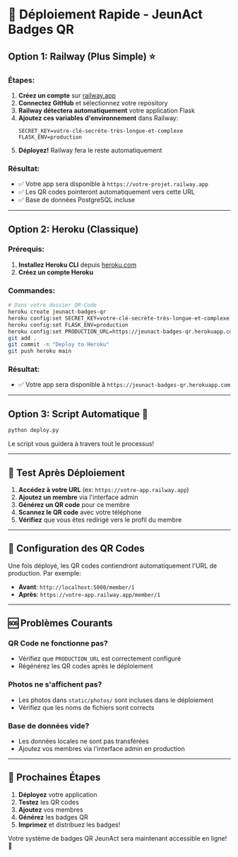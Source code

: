 # 🚀 Déploiement Rapide - JeunAct Badges QR

## Option 1: Railway (Plus Simple) ⭐

### Étapes:
1. **Créez un compte** sur [railway.app](https://railway.app)
2. **Connectez GitHub** et sélectionnez votre repository
3. **Railway détectera automatiquement** votre application Flask
4. **Ajoutez ces variables d'environnement** dans Railway:
   ```
   SECRET_KEY=votre-clé-secrète-très-longue-et-complexe
   FLASK_ENV=production
   ```
5. **Déployez!** Railway fera le reste automatiquement

### Résultat:
- ✅ Votre app sera disponible à `https://votre-projet.railway.app`
- ✅ Les QR codes pointeront automatiquement vers cette URL
- ✅ Base de données PostgreSQL incluse

---

## Option 2: Heroku (Classique)

### Prérequis:
1. **Installez Heroku CLI** depuis [heroku.com](https://devcenter.heroku.com/articles/heroku-cli)
2. **Créez un compte Heroku**

### Commandes:
```bash
# Dans votre dossier QR-Code
heroku create jeunact-badges-qr
heroku config:set SECRET_KEY=votre-clé-secrète-très-longue-et-complexe
heroku config:set FLASK_ENV=production
heroku config:set PRODUCTION_URL=https://jeunact-badges-qr.herokuapp.com
git add .
git commit -m "Deploy to Heroku"
git push heroku main
```

### Résultat:
- ✅ Votre app sera disponible à `https://jeunact-badges-qr.herokuapp.com`

---

## Option 3: Script Automatique 🤖

```bash
python deploy.py
```
Le script vous guidera à travers tout le processus!

---

## 📱 Test Après Déploiement

1. **Accédez à votre URL** (ex: `https://votre-app.railway.app`)
2. **Ajoutez un membre** via l'interface admin
3. **Générez un QR code** pour ce membre
4. **Scannez le QR code** avec votre téléphone
5. **Vérifiez** que vous êtes redirigé vers le profil du membre

---

## 🔧 Configuration des QR Codes

Une fois déployé, les QR codes contiendront automatiquement l'URL de production. Par exemple:
- **Avant**: `http://localhost:5000/member/1`
- **Après**: `https://votre-app.railway.app/member/1`

---

## 🆘 Problèmes Courants

### QR Code ne fonctionne pas?
- Vérifiez que `PRODUCTION_URL` est correctement configuré
- Régénérez les QR codes après le déploiement

### Photos ne s'affichent pas?
- Les photos dans `static/photos/` sont incluses dans le déploiement
- Vérifiez que les noms de fichiers sont corrects

### Base de données vide?
- Les données locales ne sont pas transférées
- Ajoutez vos membres via l'interface admin en production

---

## 🎯 Prochaines Étapes

1. **Déployez** votre application
2. **Testez** les QR codes
3. **Ajoutez** vos membres
4. **Générez** les badges QR
5. **Imprimez** et distribuez les badges!

Votre système de badges QR JeunAct sera maintenant accessible en ligne! 🎉
